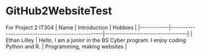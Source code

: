# GitHub2WebsiteTest
For Project 2 IT304
| Name       | Introduction                                      | Hobbies                          |
|------------|--------------------------------------------------|----------------------------------|
| Ethan Lilley | Hello, I am a junior in the BS Cyber program. I enjoy coding Python and R. | Programming, making websites |
